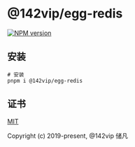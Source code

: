 # @142vip/egg-redis

[![NPM version](https://img.shields.io/npm/v/@142vip/egg-redis?labelColor=0b3d52&color=1da469&label=version)](https://www.npmjs.com/package/@142vip/egg-redis)

## 安装

```shell
# 安装
pnpm i @142vip/egg-redis
```

## 证书

[MIT](https://opensource.org/license/MIT)

Copyright (c) 2019-present, @142vip 储凡
